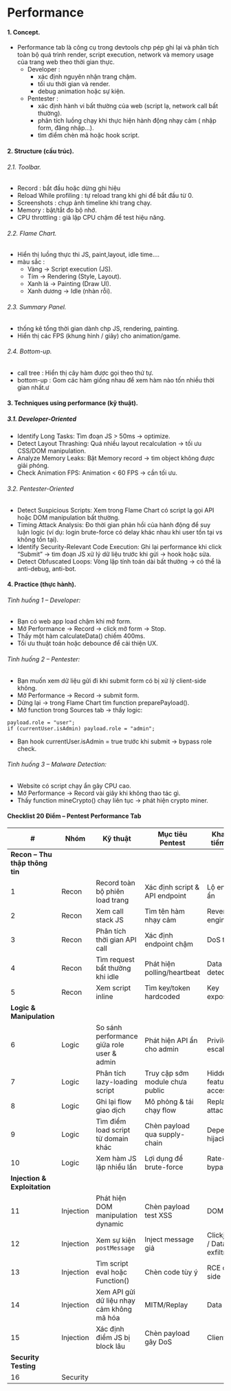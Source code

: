 # Performance

#### 1. Concept.
- Performance tab là công cụ trong devtools chp pép ghi lại và phân tích toàn bộ quá trình render, script execution, network và memory usage của trang web theo thời gian thực.
  - Developer :
    - xác định nguyên nhận trang chậm.
    - tối ưu thời gian và render.
    - debug animation hoặc sự kiện.
  - Pentester :
    - xác định hành vi bất thường của web (script lạ, network call bất thường).
    - phân tích luồng chạy khi thực hiện hành động nhạy cảm ( nhập form, đăng nhập...).
    - tìm điểm chèn mã hoặc hook script.
#### 2. Structure (cấu trúc).
###### 2.1. Toolbar. 
- Record : bắt đầu hoặc dừng ghi hiệu
- Reload While profiling : tự reload trang khi ghi để bắt đầu từ 0.
- Screenshots : chụp ảnh timeline khi trang chạy.
- Memory : bật/tắt đo bộ nhớ.
- CPU throttling : giả lập CPU chậm để test hiệu năng.
###### 2.2. Flame Chart.
- Hiển thị luồng thực thi JS, paint,layout, idle time....
- màu sắc :
  - Vàng → Script execution (JS).
  - Tím → Rendering (Style, Layout).
  - Xanh lá → Painting (Draw UI).
  - Xanh dương → Idle (nhàn rỗi).
###### 2.3. Summary Panel.
- thống kê tổng thời gian dành chp JS, rendering, painting.
- Hiển thị các FPS (khung hình / giây) cho animation/game.
###### 2.4. Bottom-up.
- call tree : Hiển thị cây hàm được gọi theo thứ tự.
- bottom-up : Gom các hàm giống nhau để xem hàm nào tốn nhiều thời gian nhất.ư
#### 3. Techniques using performance (kỹ thuật).
##### 3.1. Developer-Oriented
- Identify Long Tasks: Tìm đoạn JS > 50ms → optimize.
- Detect Layout Thrashing: Quá nhiều layout recalculation → tối ưu CSS/DOM manipulation.
- Analyze Memory Leaks: Bật Memory record → tìm object không được giải phóng.
- Check Animation FPS: Animation < 60 FPS → cần tối ưu.
###### 3.2. Pentester-Oriented
- Detect Suspicious Scripts: Xem trong Flame Chart có script lạ gọi API hoặc DOM manipulation bất thường.
- Timing Attack Analysis: Đo thời gian phản hồi của hành động để suy luận logic (ví dụ: login brute-force có delay khác nhau khi user tồn tại vs không tồn tại).
- Identify Security-Relevant Code Execution: Ghi lại performance khi click “Submit” → tìm đoạn JS xử lý dữ liệu trước khi gửi → hook hoặc sửa.
- Detect Obfuscated Loops: Vòng lặp tính toán dài bất thường → có thể là anti-debug, anti-bot.
#### 4. Practice (thực hành).
###### Tình huống 1 – Developer:
- Bạn có web app load chậm khi mở form.
- Mở Performance → Record → click mở form → Stop.
- Thấy một hàm calculateData() chiếm 400ms.
- Tối ưu thuật toán hoặc debounce để cải thiện UX.
###### Tình huống 2 – Pentester:
- Bạn muốn xem dữ liệu gửi đi khi submit form có bị xử lý client-side không.
- Mở Performance → Record → submit form.
- Dừng lại → trong Flame Chart tìm function preparePayload().
- Mở function trong Sources tab → thấy logic:
```
payload.role = "user";
if (currentUser.isAdmin) payload.role = "admin";
```
- Bạn hook currentUser.isAdmin = true trước khi submit → bypass role check.
###### Tình huống 3 – Malware Detection:
- Website có script chạy ẩn gây CPU cao.
- Mở Performance → Record vài giây khi không thao tác gì.
- Thấy function mineCrypto() chạy liên tục → phát hiện crypto miner.
#### Checklist 20 Điểm – Pentest Performance Tab

| #                              | Nhóm      | Kỹ thuật                                   | Mục tiêu Pentest                | Khai thác tiềm năng              |
| ------------------------------ | --------- | ------------------------------------------ | ------------------------------- | -------------------------------- |
| **Recon – Thu thập thông tin** |           |                                            |                                 |                                  |
| 1                              | Recon     | Record toàn bộ phiên load trang            | Xác định script & API endpoint  | Lộ endpoint ẩn                   |
| 2                              | Recon     | Xem call stack JS                          | Tìm tên hàm nhạy cảm            | Reverse engineering              |
| 3                              | Recon     | Phân tích thời gian API call               | Xác định endpoint chậm          | DoS target                       |
| 4                              | Recon     | Tìm request bất thường khi idle            | Phát hiện polling/heartbeat     | Data leak detection              |
| 5                              | Recon     | Xem script inline                          | Tìm key/token hardcoded         | Key exposure                     |
| **Logic & Manipulation**       |           |                                            |                                 |                                  |
| 6                              | Logic     | So sánh performance giữa role user & admin | Phát hiện API ẩn cho admin      | Privilege escalation             |
| 7                              | Logic     | Phân tích lazy-loading script              | Truy cập sớm module chưa public | Hidden feature access            |
| 8                              | Logic     | Ghi lại flow giao dịch                     | Mô phỏng & tái chạy flow        | Replay attack                    |
| 9                              | Logic     | Tìm điểm load script từ domain khác        | Chèn payload qua supply-chain   | Dependency hijack                |
| 10                             | Logic     | Xem hàm JS lặp nhiều lần                   | Lợi dụng để brute-force         | Rate-limit bypass                |
| **Injection & Exploitation**   |           |                                            |                                 |                                  |
| 11                             | Injection | Phát hiện DOM manipulation dynamic         | Chèn payload test XSS           | DOM XSS                          |
| 12                             | Injection | Xem sự kiện `postMessage`                  | Inject message giả              | Clickjacking / Data exfiltration |
| 13                             | Injection | Tìm script eval hoặc Function()            | Chèn code tùy ý                 | RCE client-side                  |
| 14                             | Injection | Xem API gửi dữ liệu nhạy cảm không mã hóa  | MITM/Replay                     | Data theft                       |
| 15                             | Injection | Xác định điểm JS bị block lâu              | Chèn payload gây DoS            | Client freeze                    |
| **Security Testing**           |           |                                            |                                 |                                  |
| 16                             | Security  |                                            |                                 |                                  |
